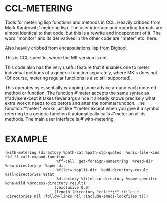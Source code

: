 # CCL-METERING

Tools for metering lisp functions and methods in CCL.
Heavily cribbed from Mark Kantrowitz' metering.lisp. The user interface and reporting formats are almost identical to that code, but this is a rewrite and independent of it. The word "monitor" and its derivatives in the other code are "meter" etc. here.

Also heavily cribbed from encapsulations.lisp from Digitool.

This is CCL-specific, where the MK version is not.

This code also has the very useful feature that it enables one to meter individual methods of a generic function separately, where MK's does not. (Of course, metering regular functions is also still supported).

This operates by essentially wrapping some advice around each metered method or function.
The function #'meter accepts the same syntax as #'advise except it takes fewer args since it already knows precisely what extra work it needs to do before and after the nominal function.
The function #'meter* works just like #'meter except when you give it a symbol referring to a generic function it automatically calls #'meter on all its methods.
The main user interface is #'with-metering.

# EXAMPLE

    (with-metering (directory %path-cat %path-std-quotes  %unix-file-kind  ftd-ff-call-expand-function
                           %ff-call  get-foreign-namestring  %read-dir  %new-directory-p  %open-dir
                           %file*= %split-dir  %add-directory-result  %all-directories %stat
                           %directory %files-in-directory %some-specific %one-wild %process-directory result)
                          (:exclusive 0.0)
                          (length (directory "ccl:**;*" :files t :directories nil :follow-links nil :include-emacs-lockfiles t)))
